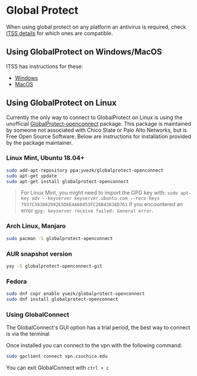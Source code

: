 # Global Protect

When using global protect on any platform an antivirus is required, check [ITSS details](https://support.csuchico.edu/TDClient/1984/Portal/KB/?CategoryID=15690) for which ones are compatible.

## Using GlobalProtect on Windows/MacOS

ITSS has instructions for these:

* [Windows](https://support.csuchico.edu/TDClient/1984/Portal/KB/ArticleDet?ID=73364)
* [MacOS](https://support.csuchico.edu/TDClient/1984/Portal/KB/ArticleDet?ID=73363)

## Using GlobalProtect on Linux

Currently the only way to connect to GlobalProtect on Linux is using the unofficial [GlobalProtect-openconnect](https://github.com/yuezk/GlobalProtect-openconnect) package. This package is maintained by someone not associated with Chico State or Palo Alto Networks, but is Free Open Source Software. Below are instructions for installation provided by the package maintainer.

### Linux Mint, Ubuntu 18.04+
```sh
sudo add-apt-repository ppa:yuezk/globalprotect-openconnect
sudo apt-get update
sudo apt-get install globalprotect-openconnect
```

> For Linux Mint, you might need to import the GPG key with: `sudo apt-key adv --keyserver keyserver.ubuntu.com --recv-keys 7937C393082992E5D6E4A60453FC26B43838D761` if you encountered an error `gpg: keyserver receive failed: General error`.

### Arch Linux, Manjaro

```sh
sudo pacman -S globalprotect-openconnect
```

### AUR snapshot version

```sh
yay -S globalprotect-openconnect-git
```

### Fedora

```sh
sudo dnf copr enable yuezk/globalprotect-openconnect
sudo dnf install globalprotect-openconnect
```

### Using GlobalConnect

The GlobalConnect's GUI option has a trial period, the best way to connect is via the terminal

Once installed you can connect to the vpn with the following command:
```sh
sudo gpclient connect vpn.csuchico.edu
```
You can exit GlobalConnect with `ctrl + c`
